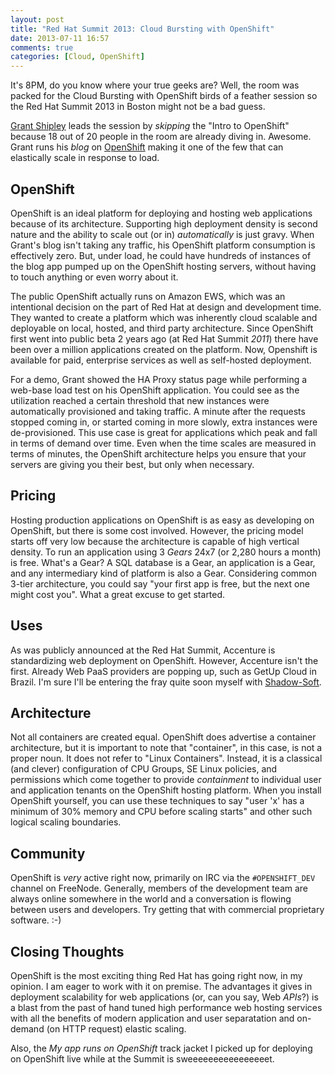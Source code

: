 ```yaml
---
layout: post
title: "Red Hat Summit 2013: Cloud Bursting with OpenShift"
date: 2013-07-11 16:57
comments: true
categories: [Cloud, OpenShift]
---
```


It's 8PM, do you know where your true geeks are?  Well, the room was packed
for the Cloud Bursting with OpenShift birds of a feather session so the Red
Hat Summit 2013 in Boston might not be a bad guess.

[Grant Shipley](https://www.runcloudrun.com/) leads the session by
_skipping_ the "Intro to OpenShift" because 18 out of 20 people in the room
are already diving in.  Awesome.  Grant runs his _blog_ on
[OpenShift](http://www.openshift.com) making it one of the few that can
elastically scale in response to load.

OpenShift
---------

OpenShift is an ideal platform for deploying and hosting web applications
because of its architecture.
Supporting high deployment density is second nature and the ability to
scale out (or in) _automatically_ is just gravy.  When Grant's blog isn't
taking any traffic, his OpenShift platform consumption is effectively
zero.  But, under load, he could have hundreds of instances of the blog app
pumped up on the OpenShift hosting servers, without having to touch
anything or even worry about it.

The public OpenShift actually runs on
Amazon EWS, which was an intentional decision on the part of Red Hat at
design and development time.  They wanted to create a platform which was
inherently cloud scalable and deployable on local, hosted, and third party
architecture.  Since OpenShift first went into public beta 2 years ago (at
Red Hat Summit _2011_) there have been over a million applications created
on the platform.  Now, Openshift is available for paid, enterprise services
as well as self-hosted deployment.

For a demo, Grant showed the HA Proxy status page while performing a
web-base load test on his OpenShift application.  You could see as the
utilization reached a certain threshold that new instances were
automatically provisioned and taking traffic.  A minute after the requests
stopped coming in, or started coming in more slowly, extra instances were
de-provisioned.  This use case is great for applications which peak and
fall in terms of demand over time.  Even when the time scales are measured
in terms of minutes, the OpenShift architecture helps you ensure that your servers
are giving you their best, but only when necessary.

Pricing
-------

Hosting production applications on OpenShift is as easy as developing on
OpenShift, but there is some cost involved.  However, the pricing model
starts off very low because the architecture is capable of high vertical
density.  To run an application using 3 _Gears_ 24x7 (or 2,280 hours a
month) is free.  What's a Gear?  A SQL database is a Gear, an application
is a Gear, and any intermediary kind of platform is also a Gear.
Considering common 3-tier architecture, you could say "your first app is
free, but the next one might cost you".  What a great excuse to get started.

Uses
----

As was publicly announced at the Red Hat Summit, Accenture is standardizing
web deployment on OpenShift.  However, Accenture isn't the first.  Already
Web PaaS providers are popping up, such as GetUp Cloud in Brazil.  I'm sure
I'll be entering the fray quite soon myself with
[Shadow-Soft](http://www.shadow-soft.com).

Architecture
------------

Not all containers are created equal.  OpenShift does advertise a container
architecture, but it is important to note that "container", in this case,
is not a proper noun.  It does not refer to "Linux Containers".  Instead,
it is a classical (and clever) configuration of CPU Groups, SE Linux
policies, and permissions which come together to provide _containment_ to
individual user and application tenants on the OpenShift hosting platform.
When you install OpenShift yourself, you can use these techniques to say
"user 'x' has a minimum of 30% memory and CPU before scaling starts" and
other such logical scaling boundaries.

Community
---------

OpenShift is *very* active right now, primarily on IRC via the
`#OPENSHIFT_DEV` channel on FreeNode.  Generally, members of the
development team are always online somewhere in the world and a
conversation is flowing between users and developers.  Try getting that
with commercial proprietary software. :-)

Closing Thoughts
----------------

OpenShift is the most exciting thing Red Hat has going right now, in my
opinion.  I am eager to work with it on premise.  The advantages it
gives in deployment scalability for web applications (or, can you say, Web
_APIs_?) is a blast from the past of hand tuned high performance web
hosting services with all the benefits of modern application and user
separatation and on-demand (on HTTP request) elastic scaling.

Also, the _My app runs on OpenShift_ track jacket I picked up for deploying
on OpenShift live while at the Summit is sweeeeeeeeeeeeeeeet.

